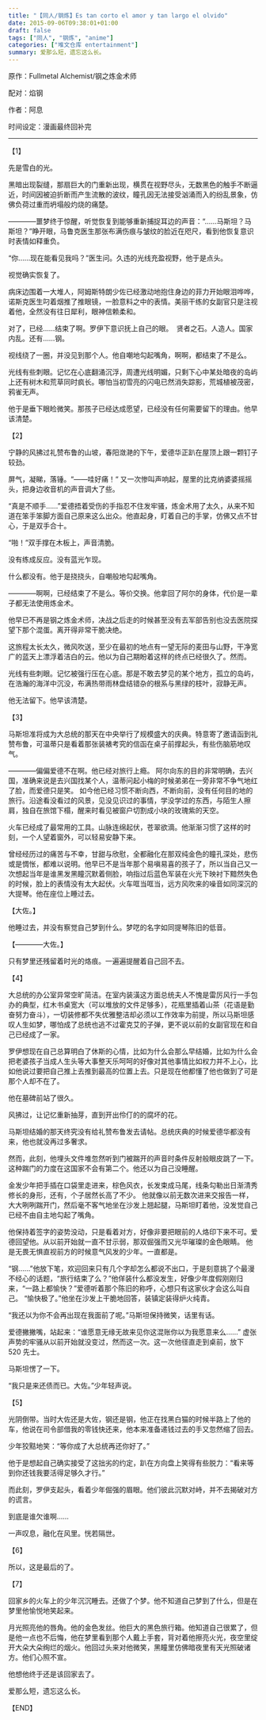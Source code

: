 ```yaml
---
title: "【同人/钢炼】Es tan corto el amor y tan largo el olvido"
date: 2015-09-06T09:38:01+01:00
draft: false
tags: ["同人", "钢炼", "anime"]
categories: ["堆文仓库 entertainment"]
summary: 爱那么短，遗忘这么长。
---
```


原作：Fullmetal Alchemist/钢之炼金术师

配对：焰钢

作者：阿息

时间设定：漫画最终回补完

---

【1】

先是雪白的光。

黑暗出现裂缝，那扇巨大的门重新出现，横贯在视野尽头，无数黑色的触手不断逼近，时间因被迫折断而产生流散的波纹，瞳孔因无法接受汹涌而入的纷乱景象，仿佛负荷过重而坍塌般灼烧的痛楚。

————噩梦终于惊醒，听觉恢复到能够重新捕捉耳边的声音：“……马斯坦？马斯坦？”睁开眼，马鲁克医生那张布满伤痕与皱纹的脸近在咫尺，看到他恢复意识时表情如释重负。

“你……现在能看见我吗？”医生问。久违的光线充盈视野，他于是点头。

视觉确实恢复了。

病床边围着一大堆人，阿姆斯特朗少佐已经激动地抱住身边的菲力开始眼泪哗哗，诺斯克医生叼着烟推了推眼镜，一脸意料之中的表情。美丽干练的女副官只是注视着他，全然没有往日犀利，眼神信赖柔和。

对了，已经……结束了啊。罗伊下意识抚上自己的眼。 
贤者之石。人造人。国家内乱。还有……钢。

视线绕了一圈，并没见到那个人。他自嘲地勾起嘴角，啊啊，都结束了不是么。

光线有些刺眼。记忆在心底翻涌沉浮，周遭光线明媚，只剩下心中某处暗夜的岛屿上还有树木和荒草同时疯长。哪怕当初雪亮的闪电已然消失踪影，荒城植被茂密，鸦雀无声。

他于是垂下眼睑微笑。那孩子已经达成愿望，已经没有任何需要留下的理由。他早该清楚。

【2】

宁静的风拂过礼赞布鲁的山坡，春阳潋滟的下午，爱德华正趴在屋顶上跟一颗钉子较劲。

屏气，凝睇，落锤。“——哇好痛！“
又一次惨叫声响起，屋里的比克纳婆婆摇摇头，把身边收音机的声音调大了些。

“真是不顺手……”爱德捂着受伤的手指忍不住发牢骚，炼金术用了太久，从来不知道在笨手笨脚方面自己原来这么出众。他直起身，盯着自己的手掌，仿佛又点不甘心，于是双手合十。

“啪！”双手撑在木板上，声音清脆。

没有练成反应。没有蓝光乍现。

什么都没有。他于是挠挠头，自嘲般地勾起嘴角。

————啊啊，已经结束了不是么。等价交换。他拿回了阿尔的身体，代价是一辈子都无法使用炼金术。

他早已不再是钢之炼金术师，决战之后走的时候甚至没有去军部告别也没去医院探望下那个混蛋。离开得非常干脆决绝。

这旅程太长太久，微风吹送，至少在最初的地点有一望无际的麦田与山野，干净宽广的蓝天上漂浮着洁白的云。他以为自己期盼着这样的终点已经很久了。然而。

光线有些刺眼。记忆被强行压在心底。那是不敢去梦见的某个地方，孤立的岛屿，在浩瀚的海洋中沉没，布满热带雨林盘结错杂的根系与黑绿的枝叶，寂静无声。

他无法留下。他早该清楚。

【3】

马斯坦准将成为大总统的那天在中央举行了规模盛大的庆典。特意寄了邀请函到礼赞布鲁，可温蒂只是看着那张装裱考究的信函在桌子前撑起头，有些伤脑筋地叹气。

————偏偏爱德不在啊。他已经对旅行上瘾。
阿尔向东的目的非常明确，去兴国，准确来说是去兴国找某个人，温蒂问起小梅的时候弟弟在一旁非常不争气地红了脸，而爱德只是笑。
如今他已经习惯不断向西，不断向前，没有任何目的地的旅行。沿途看没看过的风景，见没见识过的事情，学没学过的东西，与陌生人擦肩，独自在旅馆下榻，醒来时看见被窗户切割成小块的玫瑰紫的天空。

火车已经成了最常用的工具。山脉连绵起伏，苍翠欲滴。他渐渐习惯了这样的时刻，一个人望着窗外，可以轻易安静下来。

曾经经历过的痛苦与不幸，甘甜与欣慰，全都融化在那双纯金色的瞳孔深处，悲伤或是惆怅，都难以说明。他早已不是当年那个易嗔易喜的孩子了，所以当自己又一次想起当年是谁黑发黑瞳沉默着侧脸，响指过后蓝色军装在火光下映衬下黯然失色的时候，脸上的表情没有太大起伏。火车哐当哐当，远方风吹来的噪音如同深沉的大提琴。他在座位上睡过去。

【大佐。】

他睡过去，并没有察觉自己梦到什么。梦呓的名字如同提琴陈旧的低音。

【————大佐。】

只有梦里还残留着时光的烙痕。一遍遍提醒着自己回不去。

【4】

大总统的办公室异常空旷简洁。在室内装潢这方面总统夫人不愧是雷厉风行一手包办的典型，红木书桌宽大（可以堆放的文件足够多），花瓶里插着山茶（花语是勤奋努力奋斗），一切装修都不失优雅整洁却必须以工作效率为前提，所以马斯坦感叹人生如梦，哪怕成了总统也逃不过霍克艾的子弹，更不说以前的女副官现在和自己已经成了一家。

罗伊想现在自己总算明白了休斯的心情，比如为什么会那么早结婚，比如为什么会把老婆孩子当成人生头等大事整天乐呵呵的好像对其他事情比如权力并不上心，比如他说过要把自己推上去推到最高的位置上去。只是现在他都懂了他也做到了可是那个人却不在了。

他在墓碑前站了很久。

风拂过，让记忆重新抽芽，直到开出伶仃的的腐坏的花。

马斯坦结婚的那天终究没有给礼赞布鲁发去请帖。总统庆典的时候爱德华都没有来，他也就没再过多奢求。

然而，此刻，他埋头文件堆忽然听到门被踹开的声音时条件反射般眼皮跳了一下。这种踹门的力度在这国家不会有第二个。他还以为自己没睡醒。

金发少年把手插在口袋里走进来，棕色风衣，长发束成马尾，线条勾勒出日渐清秀修长的身形，还有，个子居然长高了不少。
他就像以前无数次进来交报告一样，大大咧咧踹开门，然后毫不客气地坐在沙发上翘起腿，马斯坦盯着他，没发觉自己已经不由自主地勾起了嘴角。

他保持着签字的姿势没动，只是看着对方，好像非要把眼前的人烙印下来不可。爱德回望他。从以前开始就一直不甘示弱，那双倔强而又光华璀璨的金色眼睛。
他是无畏无惧直视前方的时候意气风发的少年。一直都是。

“钢……”他放下笔，欢迎回来只有几个字却怎么都说不出口，于是刻意挑了个最漫不经心的话题，“旅行结束了么？”他佯装什么都没发生，好像少年度假刚刚归来，“一路上都愉快？”爱德听着那个陈旧的称呼，心想只有这家伙才会这么叫自己。
“愉快极了。”他坐在沙发上干脆地回答，装镇定装得炉火纯青。

“我还以为你不会再出现在我面前了呢。”马斯坦保持微笑，话里有话。

爱德撇撇嘴，站起来：“谁愿意无缘无故来见你这混账你以为我愿意来么……”
虚张声势的牢骚从以前开始就没变过，然而这一次。这一次他径直走到桌前，放下 520 先士。

马斯坦愣了一下。

“我只是来还债而已。大佐。”少年轻声说。

【5】

光阴倒带。当时大佐还是大佐，钢还是钢，他正在找黑白猫的时候半路上了他的车，他说在司令部借我的零钱快还来，他本来准备递钱过去的手又忽然缩了回去。

少年狡黠地笑：“等你成了大总统再还你好了。”

他于是想起自己确实接受了这拙劣的约定，趴在方向盘上笑得有些脱力：“看来等到你还钱我要活得足够久才行。”

而此刻，罗伊支起头，看着少年倔强的眉眼。他们彼此沉默对峙，并不去揭破对方的谎言。

到底是谁欠谁啊……

一声叹息，融化在风里。恍若隔世。

【6】

所以，这是最后的了。

【7】

回家乡的火车上的少年沉沉睡去。还做了个梦。他不知道自己梦到了什么，但是在梦里他愉悦地笑起来。

月光照亮他的唇角。他的金色发丝。他巨大的黑色旅行箱。他知道自己很累了，但是他一点也不后悔，他在梦里看到那个人戴上手套，背对着他擦亮火光，夜空里绽开大朵大朵绚烂的烟火。他回过头来对他微笑，黑瞳里仿佛暗夜里有天光照破诸方。他们心照不宣。

他想他终于还是该回家去了。

爱那么短，遗忘这么长。

【END】

